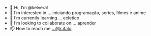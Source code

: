 - 👋 Hi, I’m @kelvera1
- 👀 I’m interested in ... iniciando programação, series, filmes e anime 
- 🌱 I’m currently learning ... ecletico
- 💞️ I’m looking to collaborate on ... aprender 
- 📫 How to reach me ...@k.italo

<!---
kelvera1/kelvera1 is a ✨ special ✨ repository because its `README.md` (this file) appears on your GitHub profile.
You can click the Preview link to take a look at your changes.
--->

